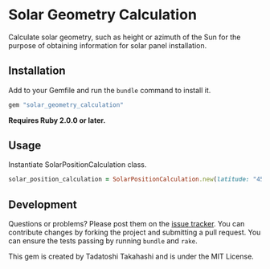 # Solar Geometry Calculation

Calculate solar geometry, such as height or azimuth of the Sun for the purpose of obtaining information for solar panel installation. 


## Installation

Add to your Gemfile and run the `bundle` command to install it.

```ruby
gem "solar_geometry_calculation"
```

**Requires Ruby 2.0.0 or later.**


## Usage

Instantiate SolarPositionCalculation class.

```ruby
solar_position_calculation = SolarPositionCalculation.new(latitude: "45.5")
```


## Development

Questions or problems? Please post them on the [issue tracker](https://github.com/tadatoshi/solar_geometry_calculation/issues). You can contribute changes by forking the project and submitting a pull request. You can ensure the tests passing by running `bundle` and `rake`.

This gem is created by Tadatoshi Takahashi and is under the MIT License.